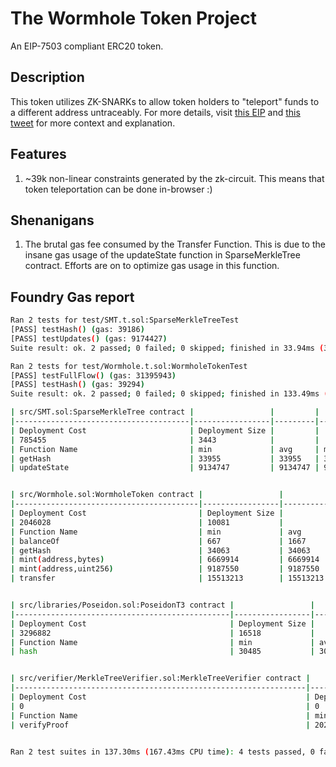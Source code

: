 # The Wormhole Token Project

An EIP-7503 compliant ERC20 token. 

## Description

This token utilizes ZK-SNARKs to allow token holders to "teleport" funds to a different address untraceably. For more details, visit [this EIP](https://eips.ethereum.org/EIPS/eip-7503) and [this tweet](https://x.com/ethereumintern_/status/1816164288278450306) for more context and explanation.

## Features
<ol>
    <li> ~39k non-linear constraints generated by the zk-circuit. This means that token teleportation can be done in-browser :)
</ol>

## Shenanigans
<ol>
    <li> The brutal gas fee consumed by the Transfer Function. This is due to the insane gas usage of the updateState function in SparseMerkleTree contract. Efforts are on to optimize gas usage in this function.
</ol>


## Foundry Gas report
```bash
Ran 2 tests for test/SMT.t.sol:SparseMerkleTreeTest
[PASS] testHash() (gas: 39186)
[PASS] testUpdates() (gas: 9174427)
Suite result: ok. 2 passed; 0 failed; 0 skipped; finished in 33.94ms (33.54ms CPU time)

Ran 2 tests for test/Wormhole.t.sol:WormholeTokenTest
[PASS] testFullFlow() (gas: 31395943)
[PASS] testHash() (gas: 39294)
Suite result: ok. 2 passed; 0 failed; 0 skipped; finished in 133.49ms (132.82ms CPU time)

| src/SMT.sol:SparseMerkleTree contract |                 |         |         |         |         |
|---------------------------------------|-----------------|---------|---------|---------|---------|
| Deployment Cost                       | Deployment Size |         |         |         |         |
| 785455                                | 3443            |         |         |         |         |
| Function Name                         | min             | avg     | median  | max     | # calls |
| getHash                               | 33955           | 33955   | 33955   | 33955   | 2       |
| updateState                           | 9134747         | 9134747 | 9134747 | 9134747 | 1       |


| src/Wormhole.sol:WormholeToken contract |                 |          |          |          |         |
|-----------------------------------------|-----------------|----------|----------|----------|---------|
| Deployment Cost                         | Deployment Size |          |          |          |         |
| 2046028                                 | 10081           |          |          |          |         |
| Function Name                           | min             | avg      | median   | max      | # calls |
| balanceOf                               | 667             | 1667     | 1667     | 2667     | 2       |
| getHash                                 | 34063           | 34063    | 34063    | 34063    | 1       |
| mint(address,bytes)                     | 6669914         | 6669914  | 6669914  | 6669914  | 1       |
| mint(address,uint256)                   | 9187550         | 9187550  | 9187550  | 9187550  | 1       |
| transfer                                | 15513213        | 15513213 | 15513213 | 15513213 | 1       |


| src/libraries/Poseidon.sol:PoseidonT3 contract |                 |       |        |       |         |
|------------------------------------------------|-----------------|-------|--------|-------|---------|
| Deployment Cost                                | Deployment Size |       |        |       |         |
| 3296882                                        | 16518           |       |        |       |         |
| Function Name                                  | min             | avg   | median | max   | # calls |
| hash                                           | 30485           | 30485 | 30485  | 30485 | 812     |


| src/verifier/MerkleTreeVerifier.sol:MerkleTreeVerifier contract |                 |        |        |        |         |
|-----------------------------------------------------------------|-----------------|--------|--------|--------|---------|
| Deployment Cost                                                 | Deployment Size |        |        |        |         |
| 0                                                               | 0               |        |        |        |         |
| Function Name                                                   | min             | avg    | median | max    | # calls |
| verifyProof                                                     | 202279          | 202279 | 202279 | 202279 | 1       |


Ran 2 test suites in 137.30ms (167.43ms CPU time): 4 tests passed, 0 failed, 0 skipped (4 total tests)
```
